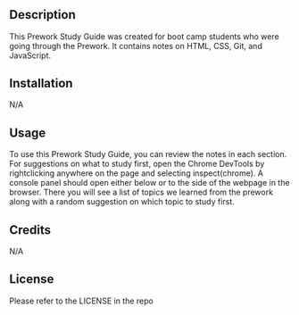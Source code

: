 # <Prework Study Guide Webpage>

## Description

This Prework Study Guide was created for boot camp students who were going through the Prework. It contains notes on HTML, CSS, Git, and JavaScript.

## Installation

N/A

## Usage

To use this Prework Study Guide, you can review the notes in each section. For suggestions on what to study first, open the Chrome DevTools by rightclicking anywhere on the page and selecting inspect(chrome). A console panel should open either below or to the side of the webpage in the browser. There you will see a list of topics we learned from the prework along with a random suggestion on which topic to study first.

## Credits

N/A

## License

Please refer to the LICENSE in the repo